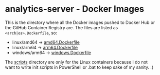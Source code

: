 # analytics-server - Docker Images
This is the directory where all the Docker images pushed to Docker Hub or the GitHub Container Registry are. The files are listed
as `<arch|os>.Dockerfile`, so:

- linux/amd64 -> [amd64.Dockerfile](./amd64.Dockerfile)
- linux/arm64 -> [arm64.Dockerfile](./arm64.Dockerfile)
- windows/arm64 -> [windows.Dockerfile](./windows.Dockerfile)

The [scripts](./scripts) directory are only for the Linux containers because I do not want to write init scripts in PowerShell or .bat to keep sake of my sanity. :(
